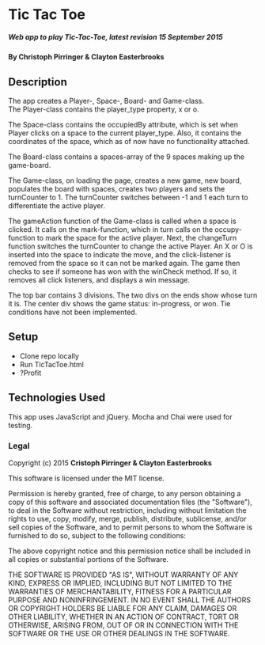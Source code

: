 # Tic Tac Toe

##### Web app to play Tic-Tac-Toe, latest revision 15 September 2015

#### By **Christoph Pirringer & Clayton Easterbrooks**

## Description

The app creates a Player-, Space-, Board- and Game-class.  
The Player-class contains the player_type property, x or o.

The Space-class contains the occupiedBy attribute, which is set when Player clicks on a space to the current player_type. Also, it contains the coordinates of the space, which as of now have no functionality attached.  

The Board-class contains a spaces-array of the 9 spaces making up the game-board.  

The Game-class, on loading the page, creates a new game, new board, populates the board with spaces, creates two players and sets the turnCounter to 1. The turnCounter switches between -1 and 1 each turn to differentiate the active player.

The gameAction function of the Game-class is called when a space is clicked. It calls on the mark-function, which in turn calls on the occupy-function to mark the space for the active player. Next, the changeTurn function switches the turnCounter to change the active Player. An X or O is inserted into the space to indicate the move, and the click-listener is removed from the space so it can not be marked again. The game then checks to see if someone has won with the winCheck method. If so, it removes all click listeners, and displays a win message.

The top bar contains 3 divisions. The two divs on the ends show whose turn it is. The center div shows the game status: in-progress, or won. Tie conditions have not been implemented.



## Setup

* Clone repo locally
* Run TicTacToe.html
* ?Profit

## Technologies Used
This app uses JavaScript and jQuery. Mocha and Chai were used for testing.


### Legal



Copyright (c) 2015 **Cristoph Pirringer & Clayton Easterbrooks**

This software is licensed under the MIT license.

Permission is hereby granted, free of charge, to any person obtaining a copy
of this software and associated documentation files (the "Software"), to deal
in the Software without restriction, including without limitation the rights
to use, copy, modify, merge, publish, distribute, sublicense, and/or sell
copies of the Software, and to permit persons to whom the Software is
furnished to do so, subject to the following conditions:

The above copyright notice and this permission notice shall be included in
all copies or substantial portions of the Software.

THE SOFTWARE IS PROVIDED "AS IS", WITHOUT WARRANTY OF ANY KIND, EXPRESS OR
IMPLIED, INCLUDING BUT NOT LIMITED TO THE WARRANTIES OF MERCHANTABILITY,
FITNESS FOR A PARTICULAR PURPOSE AND NONINFRINGEMENT. IN NO EVENT SHALL THE
AUTHORS OR COPYRIGHT HOLDERS BE LIABLE FOR ANY CLAIM, DAMAGES OR OTHER
LIABILITY, WHETHER IN AN ACTION OF CONTRACT, TORT OR OTHERWISE, ARISING FROM,
OUT OF OR IN CONNECTION WITH THE SOFTWARE OR THE USE OR OTHER DEALINGS IN
THE SOFTWARE.

